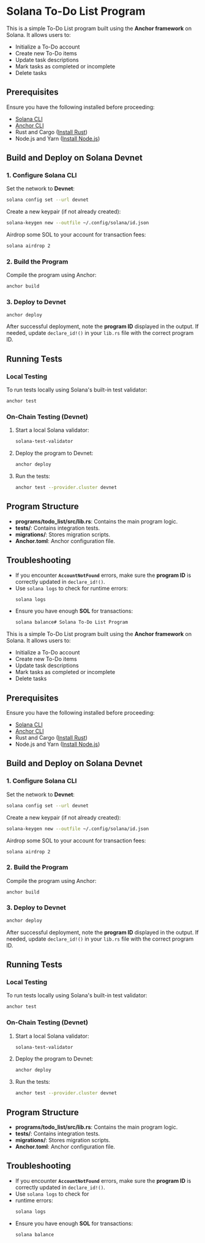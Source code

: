 # Solana To-Do List Program

This is a simple To-Do List program built using the **Anchor framework** on Solana. It allows users to:
- Initialize a To-Do account
- Create new To-Do items
- Update task descriptions
- Mark tasks as completed or incomplete
- Delete tasks

## Prerequisites

Ensure you have the following installed before proceeding:
- [Solana CLI](https://docs.solana.com/cli/install-solana-cli)
- [Anchor CLI](https://www.anchor-lang.com/docs/installation)
- Rust and Cargo ([Install Rust](https://www.rust-lang.org/tools/install))
- Node.js and Yarn ([Install Node.js](https://nodejs.org/en/download/))

## Build and Deploy on Solana Devnet

### 1. Configure Solana CLI

Set the network to **Devnet**:
```sh
solana config set --url devnet
```

Create a new keypair (if not already created):
```sh
solana-keygen new --outfile ~/.config/solana/id.json
```

Airdrop some SOL to your account for transaction fees:
```sh
solana airdrop 2
```

### 2. Build the Program

Compile the program using Anchor:
```sh
anchor build
```

### 3. Deploy to Devnet

```sh
anchor deploy
```

After successful deployment, note the **program ID** displayed in the output. If needed, update `declare_id!()` in your `lib.rs` file with the correct program ID.

## Running Tests

### Local Testing

To run tests locally using Solana's built-in test validator:
```sh
anchor test
```

### On-Chain Testing (Devnet)

1. Start a local Solana validator:
   ```sh
   solana-test-validator
   ```
2. Deploy the program to Devnet:
   ```sh
   anchor deploy
   ```
3. Run the tests:
   ```sh
   anchor test --provider.cluster devnet
   ```

## Program Structure

- **programs/todo_list/src/lib.rs**: Contains the main program logic.
- **tests/**: Contains integration tests.
- **migrations/**: Stores migration scripts.
- **Anchor.toml**: Anchor configuration file.

## Troubleshooting

- If you encounter **`AccountNotFound`** errors, make sure the **program ID** is correctly updated in `declare_id!()`.
- Use `solana logs` to check for runtime errors:
  ```sh
  solana logs
  ```
- Ensure you have enough **SOL** for transactions:
  ```sh
  solana balance# Solana To-Do List Program

This is a simple To-Do List program built using the **Anchor framework** on Solana. It allows users to:
- Initialize a To-Do account
- Create new To-Do items
- Update task descriptions
- Mark tasks as completed or incomplete
- Delete tasks

## Prerequisites

Ensure you have the following installed before proceeding:
- [Solana CLI](https://docs.solana.com/cli/install-solana-cli)
- [Anchor CLI](https://www.anchor-lang.com/docs/installation)
- Rust and Cargo ([Install Rust](https://www.rust-lang.org/tools/install))
- Node.js and Yarn ([Install Node.js](https://nodejs.org/en/download/))

## Build and Deploy on Solana Devnet

### 1. Configure Solana CLI

Set the network to **Devnet**:
```sh
solana config set --url devnet
```

Create a new keypair (if not already created):
```sh
solana-keygen new --outfile ~/.config/solana/id.json
```

Airdrop some SOL to your account for transaction fees:
```sh
solana airdrop 2
```

### 2. Build the Program

Compile the program using Anchor:
```sh
anchor build
```

### 3. Deploy to Devnet

```sh
anchor deploy
```

After successful deployment, note the **program ID** displayed in the output. If needed, update `declare_id!()` in your `lib.rs` file with the correct program ID.

## Running Tests

### Local Testing

To run tests locally using Solana's built-in test validator:
```sh
anchor test
```

### On-Chain Testing (Devnet)

1. Start a local Solana validator:
   ```sh
   solana-test-validator
   ```
2. Deploy the program to Devnet:
   ```sh
   anchor deploy
   ```
3. Run the tests:
   ```sh
   anchor test --provider.cluster devnet
   ```

## Program Structure

- **programs/todo_list/src/lib.rs**: Contains the main program logic.
- **tests/**: Contains integration tests.
- **migrations/**: Stores migration scripts.
- **Anchor.toml**: Anchor configuration file.

## Troubleshooting

- If you encounter **`AccountNotFound`** errors, make sure the **program ID** is correctly updated in `declare_id!()`.
- Use `solana logs` to check for
- runtime errors:
  ```sh
  solana logs
  ```
- Ensure you have enough **SOL** for transactions:
  ```sh
  solana balance
  ```



